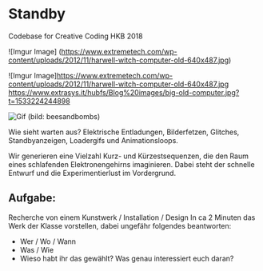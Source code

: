 # Standby
Codebase for Creative Coding HKB 2018

![Imgur Image] (https://www.extremetech.com/wp-content/uploads/2012/11/harwell-witch-computer-old-640x487.jpg)

![Imgur Image]https://www.extremetech.com/wp-content/uploads/2012/11/harwell-witch-computer-old-640x487.jpg
https://www.extrasys.it/hubfs/Blog%20images/big-old-computer.jpg?t=1533224244898


![Gif](https://78.media.tumblr.com/b2df174e35277526990f54c476e9da0b/tumblr_opv7vg0gqG1r2geqjo1_500.gif)
(bild: beesandbombs)

Wie sieht warten aus?
Elektrische Entladungen, Bilderfetzen, Glitches, Standbyanzeigen, Loadergifs und Animationsloops.

Wir generieren eine Vielzahl Kurz- und Kürzestsequenzen, die den Raum eines schlafenden Elektronengehirns imaginieren.
Dabei steht der schnelle Entwurf und die Experimentierlust im Vordergrund.

## Aufgabe:
Recherche von einem Kunstwerk / Installation / Design
In ca 2 Minuten das Werk der Klasse vorstellen, dabei ungefähr folgendes beantworten:

- Wer / Wo / Wann
- Was / Wie
- Wieso habt ihr das gewählt? Was genau interessiert euch daran?






